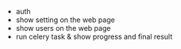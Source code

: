 
- auth
- show setting on the web page
- show users   on the web page
- run celery task & show progress and final result
